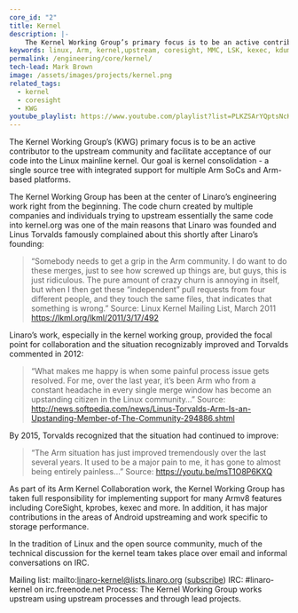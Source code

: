 ```yaml
---
core_id: "2"
title: Kernel
description: |-
    The Kernel Working Group’s primary focus is to be an active contributor to the upstream community and facilitate acceptance of Arm code into the Linux mainline kernel.
keywords: linux, Arm, kernel,upstream, coresight, MMC, LSK, kexec, kdump,storage,memory management,device tree
permalink: /engineering/core/kernel/
tech-lead: Mark Brown
image: /assets/images/projects/kernel.png
related_tags:
  - kernel
  - coresight
  - KWG
youtube_playlist: https://www.youtube.com/playlist?list=PLKZSArYQptsNcK4cX5OS6d4--lQdz6Zws
---
```

The Kernel Working Group’s (KWG) primary focus is to be an active contributor to the upstream community and facilitate acceptance of our code into the Linux mainline kernel. Our goal is kernel consolidation - a single source tree with integrated support for multiple Arm SoCs and Arm-based platforms.

The Kernel Working Group has been at the center of Linaro’s engineering work right from the beginning. The code churn created by multiple companies and individuals trying to upstream essentially the same code into kernel.org was one of the main reasons that Linaro was founded and Linus Torvalds famously complained about this shortly after Linaro’s founding:

> “Somebody needs to get a grip in the Arm community. I do want to do these merges, just to see how screwed up things are, but guys, this is just ridiculous. The pure amount of crazy churn is annoying in itself, but when I then get these “independent” pull requests from four different people, and they touch the same files, that indicates that something is wrong.” Source: Linux Kernel Mailing List, March 2011 https://lkml.org/lkml/2011/3/17/492

Linaro’s work, especially in the kernel working group, provided the focal point for collaboration and the situation recognizably improved and Torvalds commented in 2012:

> “What makes me happy is when some painful process issue gets resolved. For me, over the last year, it’s been Arm who from a constant headache in every single merge window has become an upstanding citizen in the Linux community…” Source: http://news.softpedia.com/news/Linus-Torvalds-Arm-Is-an-Upstanding-Member-of-The-Community-294886.shtml

By 2015, Torvalds recognized that the situation had continued to improve:

> “The Arm situation has just improved tremendously over the last several years. It used to be a major pain to me, it has gone to almost being entirely painless…” Source: https://youtu.be/msT1O8P6KXQ

As part of its Arm Kernel Collaboration work, the Kernel Working Group has taken full responsibility for implementing support for many Armv8 features including CoreSight, kprobes, kexec and more. In addition, it has major contributions in the areas of Android upstreaming and work specific to storage performance.

In the tradition of Linux and the open source community, much of the technical discussion for the kernel team takes place over email and informal conversations on IRC.

Mailing list: mailto:linaro-kernel@lists.linaro.org ([subscribe](http://lists.linaro.org/mailman/listinfo/linaro-dev))
IRC: #linaro-kernel on irc.freenode.net
Process: The Kernel Working Group works upstream using upstream processes and through lead projects.
